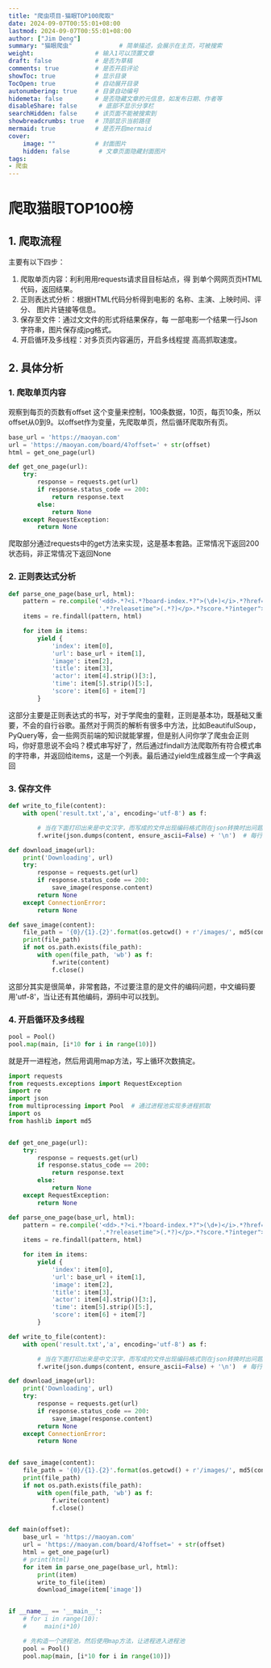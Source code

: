 ```yaml
---
title: "爬虫项目-猫眼TOP100爬取"
date: 2024-09-07T00:55:01+08:00
lastmod: 2024-09-07T00:55:01+08:00
author: ["Jim Deng"]
summary: "猫眼爬虫"             # 简单描述，会展示在主页，可被搜索
weight:                 # 输入1可以顶置文章
draft: false            # 是否为草稿
comments: true          # 是否开启评论
showToc: true           # 显示目录
TocOpen: true           # 自动展开目录
autonumbering: true     # 目录自动编号
hidemeta: false         # 是否隐藏文章的元信息，如发布日期、作者等
disableShare: false      # 底部不显示分享栏
searchHidden: false     # 该页面不能被搜索到
showbreadcrumbs: true   # 顶部显示当前路径
mermaid: true           # 是否开启mermaid
cover:
    image: ""           # 封面图片
    hidden: false        # 文章页面隐藏封面图片
tags:
- 爬虫
---
```

# 爬取猫眼TOP100榜

## 1. 爬取流程
主要有以下四步：
1. 爬取单页内容：利利⽤用requests请求⽬目标站点，得 到单个⽹网⻚页HTML代码，返回结果。 
2. 正则表达式分析：根据HTML代码分析得到电影的 名称、主演、上映时间、评分、 图⽚片链接等信息。 
3. 保存至文件：通过⽂文件的形式将结果保存，每 一部电影一个结果一行Json字符串，图片保存成jpg格式。
4. 开启循环及多线程：对多⻚页内容遍历，开启多线程提 ⾼高抓取速度。 
<!--more--> 
## 2. 具体分析

### 1. 爬取单页内容
观察到每页的页数有offset 这个变量来控制，100条数据，10页，每页10条，所以offset从0到9。以offset作为变量，先爬取单页，然后循环爬取所有页。
```py
base_url = 'https://maoyan.com'
url = 'https://maoyan.com/board/4?offset=' + str(offset)
html = get_one_page(url)

def get_one_page(url):
    try:
        response = requests.get(url)
        if response.status_code == 200:
            return response.text
        else:
            return None
    except RequestException:
        return None
```
爬取部分通过requests中的get方法来实现，这是基本套路。正常情况下返回200状态码，非正常情况下返回None

### 2. 正则表达式分析

```py
def parse_one_page(base_url, html):
    pattern = re.compile('<dd>.*?<i.*?board-index.*?">(\d+)</i>.*?href="(.*?)".*?data-src="(.*?)".*?data-val=.*?>(.*?)</a>.*?star">(.*?)</p>'
                         '.*?releasetime">(.*?)</p>.*?score.*?integer">(.*?)</i>.*?fraction">(.*?)</i>.*?</dd>', re.S)
    items = re.findall(pattern, html)

    for item in items:
        yield {
            'index': item[0],
            'url': base_url + item[1],
            'image': item[2],
            'title': item[3],
            'actor': item[4].strip()[3:],
            'time': item[5].strip()[5:],
            'score': item[6] + item[7]
        }

```
这部分主要是正则表达式的书写，对于学爬虫的童鞋，正则是基本功，既基础又重要，不会的自行谷歌。虽然对于网页的解析有很多中方法，比如BeautifulSoup，PyQuery等，会一些网页前端的知识就能掌握，但是别人问你学了爬虫会正则吗，你好意思说不会吗？模式串写好了，然后通过findall方法爬取所有符合模式串的字符串，并返回给items，这是一个列表。最后通过yield生成器生成一个字典返回

### 3. 保存文件

```py
def write_to_file(content):
    with open('result.txt','a', encoding='utf-8') as f:

        # 当在下面打印出来是中文汉字，而写成的文件出现编码格式则在json转换时出问题了
        f.write(json.dumps(content, ensure_ascii=False) + '\n')  # 每行字典转换成json，再加上'\n',最后写入到文件

def download_image(url):
    print('Downloading', url)
    try:
        response = requests.get(url)
        if response.status_code == 200:
            save_image(response.content)
        return None
    except ConnectionError:
        return None

def save_image(content):
    file_path = '{0}/{1}.{2}'.format(os.getcwd() + r'/images/', md5(content).hexdigest(), 'jpg')
    print(file_path)
    if not os.path.exists(file_path):
        with open(file_path, 'wb') as f:
            f.write(content)
            f.close()

```
这部分其实是很简单，非常套路，不过要注意的是文件的编码问题，中文编码要用'utf-8'，当让还有其他编码，源码中可以找到。

### 4. 开启循环及多线程

```py
pool = Pool()
pool.map(main, [i*10 for i in range(10)])
```
就是开一进程池，然后用调用map方法，写上循环次数搞定。

```py
import requests
from requests.exceptions import RequestException
import re
import json
from multiprocessing import Pool  # 通过进程池实现多进程抓取
import os
from hashlib import md5


def get_one_page(url):
    try:
        response = requests.get(url)
        if response.status_code == 200:
            return response.text
        else:
            return None
    except RequestException:
        return None

def parse_one_page(base_url, html):
    pattern = re.compile('<dd>.*?<i.*?board-index.*?">(\d+)</i>.*?href="(.*?)".*?data-src="(.*?)".*?data-val=.*?>(.*?)</a>.*?star">(.*?)</p>'
                         '.*?releasetime">(.*?)</p>.*?score.*?integer">(.*?)</i>.*?fraction">(.*?)</i>.*?</dd>', re.S)
    items = re.findall(pattern, html)

    for item in items:
        yield {
            'index': item[0],
            'url': base_url + item[1],
            'image': item[2],
            'title': item[3],
            'actor': item[4].strip()[3:],
            'time': item[5].strip()[5:],
            'score': item[6] + item[7]
        }

def write_to_file(content):
    with open('result.txt','a', encoding='utf-8') as f:

        # 当在下面打印出来是中文汉字，而写成的文件出现编码格式则在json转换时出问题了
        f.write(json.dumps(content, ensure_ascii=False) + '\n')  # 每行字典转换成json，再加上'\n',最后写入到文件

def download_image(url):
    print('Downloading', url)
    try:
        response = requests.get(url)
        if response.status_code == 200:
            save_image(response.content)
        return None
    except ConnectionError:
        return None


def save_image(content):
    file_path = '{0}/{1}.{2}'.format(os.getcwd() + r'/images/', md5(content).hexdigest(), 'jpg')
    print(file_path)
    if not os.path.exists(file_path):
        with open(file_path, 'wb') as f:
            f.write(content)
            f.close()


def main(offset):
    base_url = 'https://maoyan.com'
    url = 'https://maoyan.com/board/4?offset=' + str(offset)
    html = get_one_page(url)
    # print(html)
    for item in parse_one_page(base_url, html):
        print(item)
        write_to_file(item)
        download_image(item['image'])


if __name__ == '__main__':
    # for i in range(10):
    #     main(i*10)

    # 先构造一个进程池，然后使用map方法，让进程进入进程池
    pool = Pool()
    pool.map(main, [i*10 for i in range(10)])
```